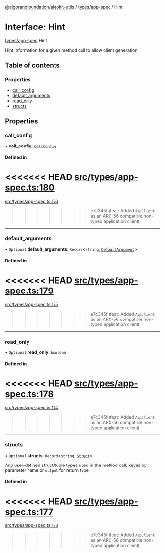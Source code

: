 [@algorandfoundation/algokit-utils](../README.md) / [types/app-spec](../modules/types_app_spec.md) / Hint

# Interface: Hint

[types/app-spec](../modules/types_app_spec.md).Hint

Hint information for a given method call to allow client generation

## Table of contents

### Properties

- [call\_config](types_app_spec.Hint.md#call_config)
- [default\_arguments](types_app_spec.Hint.md#default_arguments)
- [read\_only](types_app_spec.Hint.md#read_only)
- [structs](types_app_spec.Hint.md#structs)

## Properties

### call\_config

• **call\_config**: [`CallConfig`](types_app_spec.CallConfig.md)

#### Defined in

<<<<<<< HEAD
[src/types/app-spec.ts:180](https://github.com/algorandfoundation/algokit-utils-ts/blob/main/src/types/app-spec.ts#L180)
=======
[src/types/app-spec.ts:176](https://github.com/algorandfoundation/algokit-utils-ts/blob/main/src/types/app-spec.ts#L176)
>>>>>>> e7c345f (feat: Added `AppClient` as an ARC-56 compatible non-typed application client)

___

### default\_arguments

• `Optional` **default\_arguments**: `Record`\<`string`, [`DefaultArgument`](../modules/types_app_spec.md#defaultargument)\>

#### Defined in

<<<<<<< HEAD
[src/types/app-spec.ts:179](https://github.com/algorandfoundation/algokit-utils-ts/blob/main/src/types/app-spec.ts#L179)
=======
[src/types/app-spec.ts:175](https://github.com/algorandfoundation/algokit-utils-ts/blob/main/src/types/app-spec.ts#L175)
>>>>>>> e7c345f (feat: Added `AppClient` as an ARC-56 compatible non-typed application client)

___

### read\_only

• `Optional` **read\_only**: `boolean`

#### Defined in

<<<<<<< HEAD
[src/types/app-spec.ts:178](https://github.com/algorandfoundation/algokit-utils-ts/blob/main/src/types/app-spec.ts#L178)
=======
[src/types/app-spec.ts:174](https://github.com/algorandfoundation/algokit-utils-ts/blob/main/src/types/app-spec.ts#L174)
>>>>>>> e7c345f (feat: Added `AppClient` as an ARC-56 compatible non-typed application client)

___

### structs

• `Optional` **structs**: `Record`\<`string`, [`Struct`](types_app_spec.Struct.md)\>

Any user-defined struct/tuple types used in the method call, keyed by parameter name or `output` for return type

#### Defined in

<<<<<<< HEAD
[src/types/app-spec.ts:177](https://github.com/algorandfoundation/algokit-utils-ts/blob/main/src/types/app-spec.ts#L177)
=======
[src/types/app-spec.ts:173](https://github.com/algorandfoundation/algokit-utils-ts/blob/main/src/types/app-spec.ts#L173)
>>>>>>> e7c345f (feat: Added `AppClient` as an ARC-56 compatible non-typed application client)

